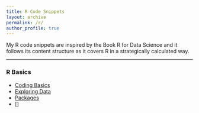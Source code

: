 ```yaml
---
title: R Code Snippets
layout: archive
permalink: /r/
author_profile: true
---
```

My R code snippets are inspired by the Book R for Data Science and it follows its content structure as it covers R in a strategically calculated way. 
<hr>

### R Basics
- [Coding Basics](/code/Coding-Basics)
- [Exploring Data](/code/Exploring-Data)
- [Packages](/code/Packages)
- []
